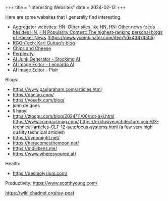 +++
title = "Interesting Websites"
date = 2024-02-12
+++

Here are some websites that I generally find interesting.

- Aggregator websites: [HN: Other sites like HN](https://news.ycombinator.com/item?id=37611708), [HN: Other news feeds besides HN](https://news.ycombinator.com/item?id=36175315), [HN Popularity Contest: The highest-ranking personal blogs of Hacker News](https://refactoringenglish.com/tools/hn-popularity/?start=2024-01-01&end=2024-12-31&limit=100) (https://news.ycombinator.com/item?id=43474505)
- [KGOnTech: Karl Guttag's blog](https://kguttag.com/)
- [Chips and Cheese](https://chipsandcheese.com/)
- [Perplexity](https://www.perplexity.ai/discover)
- [AI Junk Generator - Stockimg AI](https://stockimg.ai/)
- [AI Image Editor - Leonardo AI](https://leonardo.ai/)
- [AI Image Editor - Pixlr](https://pixlr.com/)

Blogs:

- https://www.paulgraham.com/articles.html
- https://danluu.com/
- https://yosefk.com/blog/
- john de goes
- li haoyi
- https://zipcpu.com/blog/2024/11/06/not-axi.html
https://www.compactmag.com/
https://exclusivearchitecture.com/03-technical-articles-CLT-12-autofocus-systems.html (a few very high quality technical articles)
- https://dynomight.net/
- https://herecomesthemoon.net/
- https://mdickens.me/
- https://www.wheresyoured.at/

Health:
- https://desmolysium.com/

Productivity:
https://www.scotthyoung.com/

https://wiki.chadnet.org/ray-peat

